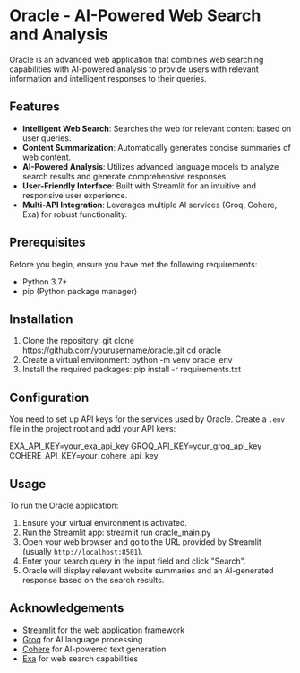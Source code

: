 # Oracle - AI-Powered Web Search and Analysis

Oracle is an advanced web application that combines web searching capabilities with AI-powered analysis to provide users with relevant information and intelligent responses to their queries.

## Features

- **Intelligent Web Search**: Searches the web for relevant content based on user queries.
- **Content Summarization**: Automatically generates concise summaries of web content.
- **AI-Powered Analysis**: Utilizes advanced language models to analyze search results and generate comprehensive responses.
- **User-Friendly Interface**: Built with Streamlit for an intuitive and responsive user experience.
- **Multi-API Integration**: Leverages multiple AI services (Groq, Cohere, Exa) for robust functionality.

## Prerequisites

Before you begin, ensure you have met the following requirements:
- Python 3.7+
- pip (Python package manager)

## Installation

1. Clone the repository:
   git clone https://github.com/yourusername/oracle.git
   cd oracle
2. Create a virtual environment:
   python -m venv oracle_env
3. Install the required packages:
   pip install -r requirements.txt

## Configuration

You need to set up API keys for the services used by Oracle. Create a `.env` file in the project root and add your API keys:

EXA_API_KEY=your_exa_api_key
GROQ_API_KEY=your_groq_api_key
COHERE_API_KEY=your_cohere_api_key

## Usage

To run the Oracle application:

1. Ensure your virtual environment is activated.
2. Run the Streamlit app:
   streamlit run oracle_main.py
3. Open your web browser and go to the URL provided by Streamlit (usually `http://localhost:8501`).
4. Enter your search query in the input field and click "Search".
5. Oracle will display relevant website summaries and an AI-generated response based on the search results.

## Acknowledgements

- [Streamlit](https://streamlit.io/) for the web application framework
- [Groq](https://groq.com/) for AI language processing
- [Cohere](https://cohere.ai/) for AI-powered text generation
- [Exa](https://exa.ai/) for web search capabilities
